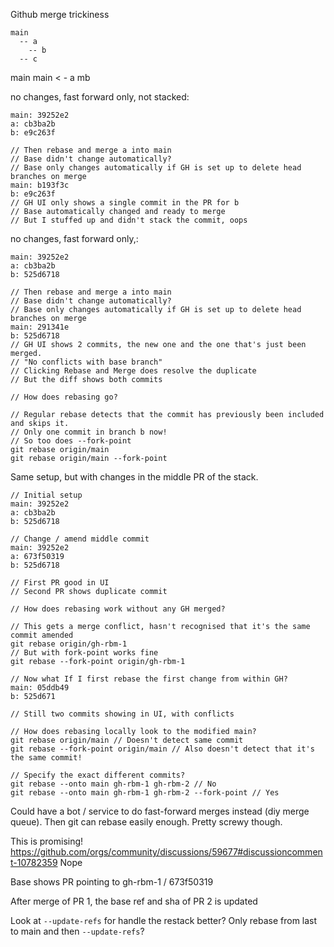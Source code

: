 Github merge trickiness

```
main
  -- a
    -- b
  -- c
```

main
main < - a
mb

no changes, fast forward only, not stacked:

```
main: 39252e2
a: cb3ba2b
b: e9c263f

// Then rebase and merge a into main
// Base didn't change automatically?
// Base only changes automatically if GH is set up to delete head branches on merge
main: b193f3c
b: e9c263f
// GH UI only shows a single commit in the PR for b
// Base automatically changed and ready to merge
// But I stuffed up and didn't stack the commit, oops
```

no changes, fast forward only,:

```
main: 39252e2
a: cb3ba2b
b: 525d6718

// Then rebase and merge a into main
// Base didn't change automatically?
// Base only changes automatically if GH is set up to delete head branches on merge
main: 291341e
b: 525d6718
// GH UI shows 2 commits, the new one and the one that's just been merged.
// "No conflicts with base branch"
// Clicking Rebase and Merge does resolve the duplicate
// But the diff shows both commits

// How does rebasing go?

// Regular rebase detects that the commit has previously been included and skips it.
// Only one commit in branch b now!
// So too does --fork-point
git rebase origin/main
git rebase origin/main --fork-point
```

Same setup, but with changes in the middle PR of the stack.

```
// Initial setup
main: 39252e2
a: cb3ba2b
b: 525d6718

// Change / amend middle commit
main: 39252e2
a: 673f50319
b: 525d6718

// First PR good in UI
// Second PR shows duplicate commit

// How does rebasing work without any GH merged?

// This gets a merge conflict, hasn't recognised that it's the same commit amended
git rebase origin/gh-rbm-1
// But with fork-point works fine
git rebase --fork-point origin/gh-rbm-1

// Now what If I first rebase the first change from within GH?
main: 05ddb49
b: 525d671

// Still two commits showing in UI, with conflicts

// How does rebasing locally look to the modified main?
git rebase origin/main // Doesn't detect same commit
git rebase --fork-point origin/main // Also doesn't detect that it's the same commit!

// Specify the exact different commits?
git rebase --onto main gh-rbm-1 gh-rbm-2 // No
git rebase --onto main gh-rbm-1 gh-rbm-2 --fork-point // Yes
```

Could have a bot / service to do fast-forward merges instead (diy merge queue). Then git can rebase easily enough. Pretty screwy though.

This is promising!
https://github.com/orgs/community/discussions/59677#discussioncomment-10782359
Nope

Base shows PR pointing to gh-rbm-1 / 673f50319

After merge of PR 1, the base ref and sha of PR 2 is updated

Look at `--update-refs` for handle the restack better? Only rebase from last to main and then `--update-refs`?

